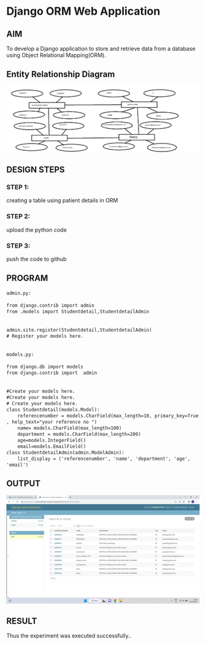 # Django ORM Web Application

## AIM
To develop a Django application to store and retrieve data from a database using Object Relational Mapping(ORM).

## Entity Relationship Diagram

![output](er.png)

## DESIGN STEPS

### STEP 1:
creating a table using patient details in ORM

### STEP 2:
upload the python code

### STEP 3:

push the code to github

## PROGRAM
```
admin.py:

from django.contrib import admin
from .models import Studentdetail,StudentdetailAdmin


admin.site.register(Studentdetail,StudentdetailAdmin)
# Register your models here.


models.py:

from django.db import models
from django.contrib import  admin


#Create your models here.
#Create your models here.
# Create your models here.
class Studentdetail(models.Model):
    referencenumber = models.CharField(max_length=10, primary_key=True , help_text="your reference no ")
    name= models.CharField(max_length=100)
    department = models.CharField(max_length=200)
    age=models.IntegerField()
    email=models.EmailField()
class StudentdetailAdmin(admin.ModelAdmin):
    list_display = ('referencenumber', 'name', 'department', 'age', 'email')

```


## OUTPUT


![output](ss.png)



## RESULT

Thus the experiment was executed successfully..
